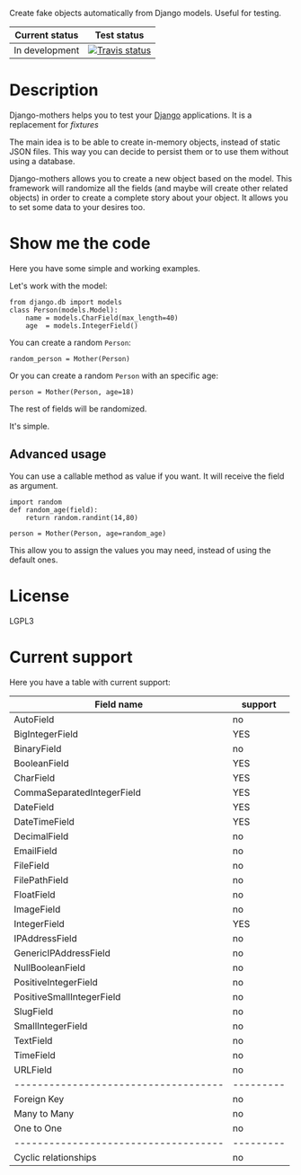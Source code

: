 Create fake objects automatically from Django models. Useful for testing.

Current status | Test status
---------------|------------------------------------------
In development | [![Travis status][travis status]][travis]



# Description

Django-mothers helps you to test your [Django] applications. It is a replacement for _fixtures_

The main idea is to be able to create in-memory objects, instead of static JSON files. This way you can decide to persist them or to use them without using a database.

Django-mothers allows you to create a new object based on the model. This framework will randomize all the fields (and maybe will create other related objects) in order to create a complete story about your object. It allows you to set some data to your desires too.


# Show me the code

Here you have some simple and working examples.

Let's work with the model:

    from django.db import models
    class Person(models.Model):
        name = models.CharField(max_length=40)
        age  = models.IntegerField()

You can create a random `Person`:

    random_person = Mother(Person)

Or you can create a random `Person` with an specific age:

    person = Mother(Person, age=18)

The rest of fields will be randomized.

It's simple.

## Advanced usage

You can use a callable method as value if you want. It will receive the field as argument.

    import random
    def random_age(field):
        return random.randint(14,80)

    person = Mother(Person, age=random_age)

This allow you to assign the values you may need, instead of using the default ones.

# License

LGPL3


# Current support

Here you have a table with current support:

| Field name                         | support |
|------------------------------------|---------|
| AutoField                          | no      |
| BigIntegerField                    | YES     |
| BinaryField                        | no      |
| BooleanField                       | YES     |
| CharField                          | YES     |
| CommaSeparatedIntegerField         | YES     |
| DateField                          | YES     |
| DateTimeField                      | YES     |
| DecimalField                       | no      |
| EmailField                         | no      |
| FileField                          | no      |
| FilePathField                      | no      |
| FloatField                         | no      |
| ImageField                         | no      |
| IntegerField                       | YES     |
| IPAddressField                     | no      |
| GenericIPAddressField              | no      |
| NullBooleanField                   | no      |
| PositiveIntegerField               | no      |
| PositiveSmallIntegerField          | no      |
| SlugField                          | no      |
| SmallIntegerField                  | no      |
| TextField                          | no      |
| TimeField                          | no      |
| URLField                           | no      |
|------------------------------------|---------|
| Foreign Key                        | no      |
| Many to Many                       | no      |
| One to One                         | no      |
|------------------------------------|---------|
| Cyclic relationships               | no      |



[Django]: https://docs.djangoproject.com
[Travis]: https://travis-ci.org/magmax/django-mothers
[travis status]:https://travis-ci.org/magmax/django-mothers.svg
